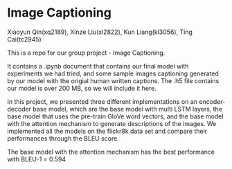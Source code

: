 # Image Captioning

Xiaoyun Qin(xq2189), Xinze Liu(xl2822), Kun Liang(kl3056), Ting Cai(tc2945)

This is a repo for our group project - Image Captioning. 

It contains a .ipynb document that contains our final model with experiments we had tried, and some sample images captioning generated by our model with the origial human written captions. The .h5 file contains our model is over 200 MB, so we will include it here.

In this project, we presented three different implementations on an encoder-decoder base model, which are the base model with multi LSTM layers, the base model that uses the pre-train GloVe word vectors, and the base model with the attention mechanism to generate descriptions of the images. We implemented all the models on the flickr8k data set and compare their performances through the BLEU score.

The base model with the attention mechanism has the best performance with BLEU-1 = 0.594
